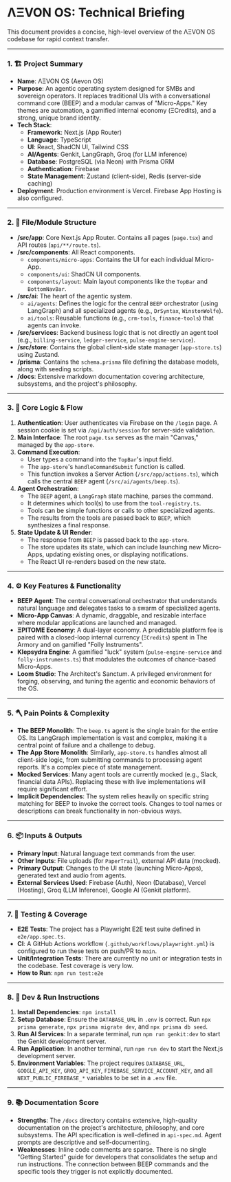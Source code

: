 
# ΛΞVON OS: Technical Briefing

This document provides a concise, high-level overview of the ΛΞVON OS codebase for rapid context transfer.

---

### 1. 🏗️ Project Summary

*   **Name**: ΛΞVON OS (Aevon OS)
*   **Purpose**: An agentic operating system designed for SMBs and sovereign operators. It replaces traditional UIs with a conversational command core (BEEP) and a modular canvas of "Micro-Apps." Key themes are automation, a gamified internal economy (ΞCredits), and a strong, unique brand identity.
*   **Tech Stack**:
    *   **Framework**: Next.js (App Router)
    *   **Language**: TypeScript
    *   **UI**: React, ShadCN UI, Tailwind CSS
    *   **AI/Agents**: Genkit, LangGraph, Groq (for LLM inference)
    *   **Database**: PostgreSQL (via Neon) with Prisma ORM
    *   **Authentication**: Firebase
    *   **State Management**: Zustand (client-side), Redis (server-side caching)
*   **Deployment**: Production environment is Vercel. Firebase App Hosting is also configured.

---

### 2. 📁 File/Module Structure

*   **/src/app**: Core Next.js App Router. Contains all pages (`page.tsx`) and API routes (`api/**/route.ts`).
*   **/src/components**: All React components.
    *   `components/micro-apps`: Contains the UI for each individual Micro-App.
    *   `components/ui`: ShadCN UI components.
    *   `components/layout`: Main layout components like the `TopBar` and `BottomNavBar`.
*   **/src/ai**: The heart of the agentic system.
    *   `ai/agents`: Defines the logic for the central `BEEP` orchestrator (using LangGraph) and all specialized agents (e.g., `DrSyntax`, `WinstonWolfe`).
    *   `ai/tools`: Reusable functions (e.g., `crm-tools`, `finance-tools`) that agents can invoke.
*   **/src/services**: Backend business logic that is not directly an agent tool (e.g., `billing-service`, `ledger-service`, `pulse-engine-service`).
*   **/src/store**: Contains the global client-side state manager (`app-store.ts`) using Zustand.
*   **/prisma**: Contains the `schema.prisma` file defining the database models, along with seeding scripts.
*   **/docs**: Extensive markdown documentation covering architecture, subsystems, and the project's philosophy.

---

### 3. 🧠 Core Logic & Flow

1.  **Authentication**: User authenticates via Firebase on the `/login` page. A session cookie is set via `/api/auth/session` for server-side validation.
2.  **Main Interface**: The root `page.tsx` serves as the main "Canvas," managed by the `app-store`.
3.  **Command Execution**:
    *   User types a command into the `TopBar`'s input field.
    *   The `app-store`'s `handleCommandSubmit` function is called.
    *   This function invokes a Server Action (`/src/app/actions.ts`), which calls the central `BEEP` agent (`/src/ai/agents/beep.ts`).
4.  **Agent Orchestration**:
    *   The `BEEP` agent, a `LangGraph` state machine, parses the command.
    *   It determines which tool(s) to use from the `tool-registry.ts`.
    *   Tools can be simple functions or calls to other specialized agents.
    *   The results from the tools are passed back to `BEEP`, which synthesizes a final response.
5.  **State Update & UI Render**:
    *   The response from `BEEP` is passed back to the `app-store`.
    *   The store updates its state, which can include launching new Micro-Apps, updating existing ones, or displaying notifications.
    *   The React UI re-renders based on the new state.

---

### 4. ⚙️ Key Features & Functionality

*   **BEEP Agent**: The central conversational orchestrator that understands natural language and delegates tasks to a swarm of specialized agents.
*   **Micro-App Canvas**: A dynamic, draggable, and resizable interface where modular applications are launched and managed.
*   **ΞPITOME Economy**: A dual-layer economy. A predictable platform fee is paired with a closed-loop internal currency (`ΞCredits`) spent in The Armory and on gamified "Folly Instruments".
*   **Klepsydra Engine**: A gamified "luck" system (`pulse-engine-service` and `folly-instruments.ts`) that modulates the outcomes of chance-based Micro-Apps.
*   **Loom Studio**: The Architect's Sanctum. A privileged environment for forging, observing, and tuning the agentic and economic behaviors of the OS.

---

### 5. 🪓 Pain Points & Complexity

*   **The BEEP Monolith**: The `beep.ts` agent is the single brain for the entire OS. Its LangGraph implementation is vast and complex, making it a central point of failure and a challenge to debug.
*   **The App Store Monolith**: Similarly, `app-store.ts` handles almost all client-side logic, from submitting commands to processing agent reports. It's a complex piece of state management.
*   **Mocked Services**: Many agent tools are currently mocked (e.g., Slack, financial data APIs). Replacing these with live implementations will require significant effort.
*   **Implicit Dependencies**: The system relies heavily on specific string matching for BEEP to invoke the correct tools. Changes to tool names or descriptions can break functionality in non-obvious ways.

---

### 6. 📦 Inputs & Outputs

*   **Primary Input**: Natural language text commands from the user.
*   **Other Inputs**: File uploads (for `PaperTrail`), external API data (mocked).
*   **Primary Output**: Changes to the UI state (launching Micro-Apps), generated text and audio from agents.
*   **External Services Used**: Firebase (Auth), Neon (Database), Vercel (Hosting), Groq (LLM Inference), Google AI (Genkit platform).

---

### 7. 🧪 Testing & Coverage

*   **E2E Tests**: The project has a Playwright E2E test suite defined in `e2e/app.spec.ts`.
*   **CI**: A GitHub Actions workflow (`.github/workflows/playwright.yml`) is configured to run these tests on push/PR to `main`.
*   **Unit/Integration Tests**: There are currently no unit or integration tests in the codebase. Test coverage is very low.
*   **How to Run**: `npm run test:e2e`

---

### 8. 🚀 Dev & Run Instructions

1.  **Install Dependencies**: `npm install`
2.  **Setup Database**: Ensure the `DATABASE_URL` in `.env` is correct. Run `npx prisma generate`, `npx prisma migrate dev`, and `npx prisma db seed`.
3.  **Run AI Services**: In a separate terminal, run `npm run genkit:dev` to start the Genkit development server.
4.  **Run Application**: In another terminal, run `npm run dev` to start the Next.js development server.
5.  **Environment Variables**: The project requires `DATABASE_URL`, `GOOGLE_API_KEY`, `GROQ_API_KEY`, `FIREBASE_SERVICE_ACCOUNT_KEY`, and all `NEXT_PUBLIC_FIREBASE_*` variables to be set in a `.env` file.

---

### 9. 📚 Documentation Score

*   **Strengths**: The `/docs` directory contains extensive, high-quality documentation on the project's architecture, philosophy, and core subsystems. The API specification is well-defined in `api-spec.md`. Agent prompts are descriptive and self-documenting.
*   **Weaknesses**: Inline code comments are sparse. There is no single "Getting Started" guide for developers that consolidates the setup and run instructions. The connection between BEEP commands and the specific tools they trigger is not explicitly documented.
